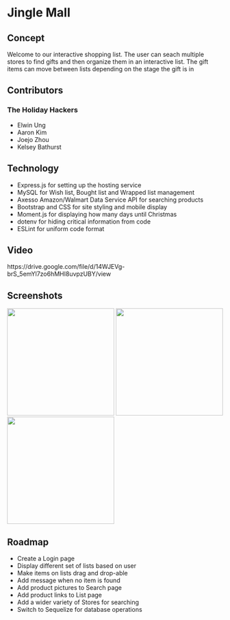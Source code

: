 # Jingle Mall

<h2>Concept</h2>
<p>Welcome to our interactive shopping list. The user can seach multiple stores to find gifts and then organize them in an interactive list. The gift items can move between lists depending on the stage the gift is in</p>

<h2>Contributors</h2>
<h3>The Holiday Hackers</h3>
  <ul>
    <li>Elwin Ung</li>
    <li>Aaron Kim</li>
    <li>Joejo Zhou</li>
    <li>Kelsey Bathurst</li>
  </ul>

<h2>Technology</h2>
<ul>
  <li>Express.js for setting up the hosting service</li>
  <li>MySQL for Wish list, Bought list and Wrapped list management</li>
  <li>Axesso Amazon/Walmart Data Service API for searching products</li>
  <li>Bootstrap and CSS for site styling and mobile display</li>
  <li>Moment.js for displaying how many days until Christmas</li>
  <li>dotenv for hiding critical information from code</li>
  <li>ESLint for uniform code format</li>
 </ul>
 
 <h2>Video</h2>
 <link>https://drive.google.com/file/d/14WJEVg-brS_5emYl7zo6hMHI8uvpzUBY/view</link>
 
 <h2>Screenshots</h2>
<img width="250" src="https://user-images.githubusercontent.com/70531552/98014588-d4c14500-1dc9-11eb-984a-db252e202c4e.png">
<img width="250" src="https://user-images.githubusercontent.com/70531552/98014687-f4f10400-1dc9-11eb-91d1-a110fd9e970f.png">
<img width="250" src="https://user-images.githubusercontent.com/70531552/98014756-076b3d80-1dca-11eb-895a-30529d0bd544.png">

<h2>Roadmap</h2>
<ul>
  <li>Create a Login page</li>
  <li>Display different set of lists based on user</li>
  <li>Make items on lists drag and drop-able</li>
  <li>Add message when no item is found</li>
  <li>Add product pictures to Search page</li>
  <li>Add product links to List page</li>
  <li>Add a wider variety of Stores for searching</li>
  <li>Switch to Sequelize for database operations</li>
 </ul>
